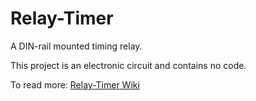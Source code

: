 # Relay-Timer
A DIN-rail mounted timing relay.

This project is an electronic circuit and contains no code.

To read more: [Relay-Timer Wiki](https://github.com/tschaer/Relay-Timer/wiki)
